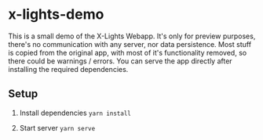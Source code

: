 # x-lights-demo

This is a small demo of the X-Lights Webapp.
It's only for preview purposes, there's no communication with any server, nor data persistence.
Most stuff is copied from the original app, with most of it's functionality removed, so there could be warnings / errors.
You can serve the app directly after installing the required dependencies.

## Setup
1. Install dependencies
`yarn install`

2. Start server
`yarn serve`

